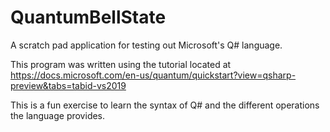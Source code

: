 # QuantumBellState
A scratch pad application for testing out Microsoft's Q# language.

This program was written using the tutorial located at https://docs.microsoft.com/en-us/quantum/quickstart?view=qsharp-preview&tabs=tabid-vs2019

This is a fun exercise to learn the syntax of Q# and the different operations the language provides.
